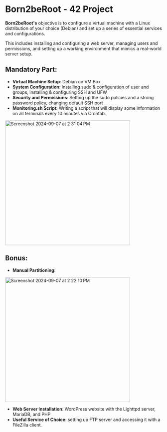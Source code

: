 # Born2beRoot - 42 Project

**Born2beRoot's** objective is to configure a virtual machine with a Linux distribution of your choice (Debian) and set up a series of essential services and configurations. 

This includes installing and configuring a web server, managing users and permissions, and setting up a working environment that mimics a real-world server setup.

## Mandatory Part:
- **Virtual Machine Setup**: Debian on VM Box
- **System Configuration**: Installing sudo & configuration of user and groups, installing & configuring SSH and UFW
- **Security and Permissions**: Setting up the sudo policies and a strong password policy, changing default SSH port
- **Monitoring.sh Script**: Writing a script that will display some information on all terminals every 10 minutes via Crontab.
<img width="400" alt="Screenshot 2024-09-07 at 2 31 04 PM" src="https://github.com/user-attachments/assets/9be4e512-a68c-4a60-8be3-04e732d34804">


## Bonus:
- **Manual Partitioning**:
<img width="400" alt="Screenshot 2024-09-07 at 2 22 10 PM" src="https://github.com/user-attachments/assets/6f4308a6-37f9-488b-8657-d9226a939c77">

- **Web Server Installation**: WordPress website with the Lighttpd server, MariaDB, and PHP
- **Useful Service of Choice**: setting up FTP server and accessing it with a FileZilla client.

